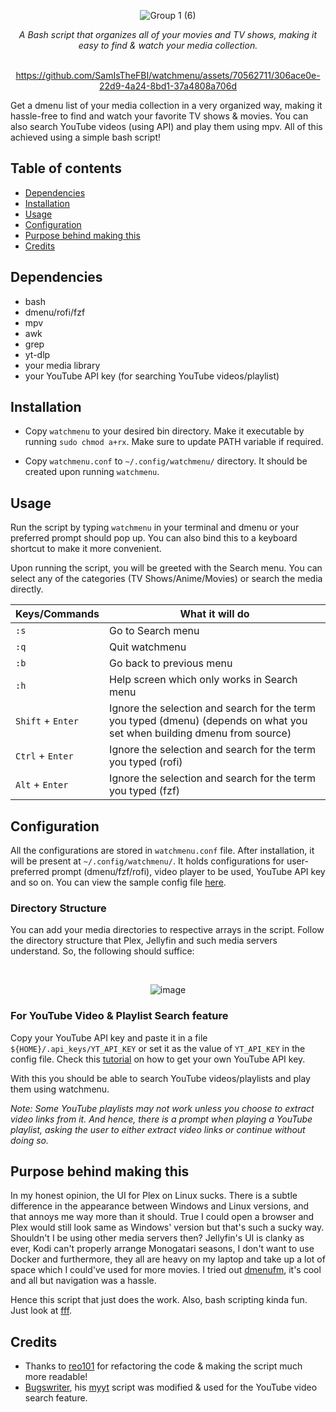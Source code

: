 <div align="center">
  
  ![Group 1 (6)](https://github.com/user-attachments/assets/164f1f96-f8de-46da-93dc-1da729eea5de)

</div>

<div align="center">
  <em>A Bash script that organizes all of your movies and TV shows, making it easy to find & watch your media collection.</em>
</div>

<div align="center">
<br>

https://github.com/SamIsTheFBI/watchmenu/assets/70562711/306ace0e-22d9-4a24-8bd1-37a4808a706d

</div>

Get a dmenu list of your media collection in a very organized way, making it hassle-free to find and watch your favorite TV shows & movies. You can also search YouTube videos (using API) and play them using mpv. All of this achieved using a simple bash script!

## Table of contents

- [Dependencies](#dependencies)
- [Installation](#installation)
- [Usage](#usage)
- [Configuration](#configuration)
- [Purpose behind making this](#purpose-behind-making-this)
- [Credits](#credits)

## Dependencies

- bash
- dmenu/rofi/fzf
- mpv
- awk
- grep
- yt-dlp
- your media library
- your YouTube API key (for searching YouTube videos/playlist)

## Installation

- Copy `watchmenu` to your desired bin directory. Make it executable by running `sudo chmod a+rx`. Make sure to update PATH variable if required.

- Copy `watchmenu.conf` to `~/.config/watchmenu/` directory. It should be created upon running `watchmenu`.

## Usage

Run the script by typing `watchmenu` in your terminal and dmenu or your preferred prompt should pop up. You can also bind this to a keyboard shortcut to make it more convenient.

Upon running the script, you will be greeted with the Search menu. You can select any of the categories (TV Shows/Anime/Movies) or search the media directly.

| Keys/Commands     | What it will do                                                  |
|-------------------|------------------------------------------------------------------|
| `:s`              | Go to Search menu                                                |
| `:q`              | Quit watchmenu                                                   |
| `:b`              | Go back to previous menu                                         |
| `:h`              | Help screen which only works in Search menu                      |
| `Shift` + `Enter` | Ignore the selection and search for the term you typed (dmenu) (depends on what you set when building dmenu from source)   |
| `Ctrl` + `Enter`  | Ignore the selection and search for the term you typed (rofi)    |
| `Alt` + `Enter`   | Ignore the selection and search for the term you typed (fzf)     |

## Configuration

All the configurations are stored in `watchmenu.conf` file. After installation, it will be present at `~/.config/watchmenu/`. It holds configurations for user-preferred prompt (dmenu/fzf/rofi), video player to be used, YouTube API key and so on. You can view the sample config file [here](https://github.com/SamIsTheFBI/watchmenu/blob/main/watchmenu.conf).

### Directory Structure

You can add your media directories to respective arrays in the script. Follow the directory structure that Plex, Jellyfin and such media servers understand. So, the following should suffice:

<div align="center">
<br>
  
  ![image](https://github.com/SamIsTheFBI/watchmenu/assets/70562711/25dd454a-f0d9-433e-8865-a5f04af20db8)

</div>

### For YouTube Video & Playlist Search feature

Copy your YouTube API key and paste it in a file `${HOME}/.api_keys/YT_API_KEY` or set it as the value of `YT_API_KEY` in the config file. Check this [tutorial](https://elfsight.com/blog/2016/12/how-to-get-youtube-api-key-tutorial/) on how to get your own YouTube API key.

With this you should be able to search YouTube videos/playlists and play them using watchmenu.

<em>
Note: Some YouTube playlists may not work unless you choose to extract video links from it. And hence, there is a prompt when playing a YouTube playlist, asking the user to either extract video links or continue without doing so.
</em>

## Purpose behind making this

In my honest opinion, the UI for Plex on Linux sucks. There is a subtle difference in the appearance between Windows and Linux versions, and that annoys me way more than it should. True I could open a browser and Plex would still look same as Windows' version but that's such a sucky way. Shouldn't I be using other media servers then? Jellyfin's UI is clanky as ever, Kodi can't properly arrange Monogatari seasons, I don't want to use Docker and furthermore, they all are heavy on my laptop and take up a lot of space which I could've used for more movies. I tried out [dmenufm](https://github.com/huijunchen9260/dmenufm), it's cool and all but navigation was a hassle.

Hence this script that just does the work. Also, bash scripting kinda fun. Just look at [fff](https://github.com/dylanaraps/fff).

## Credits

- Thanks to [reo101](https://github.com/reo101) for refactoring the code & making the script much more readable!
- [Bugswriter](https://github.com/Bugswriter), his [myyt](https://github.com/Bugswriter/myyt) script was modified & used for the YouTube video search feature. 

